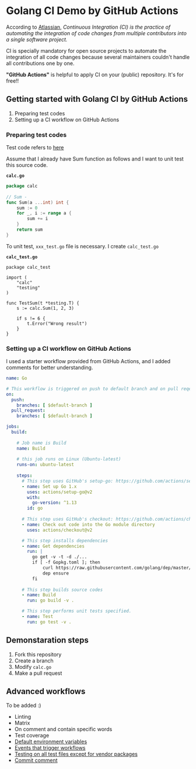 # Golang CI Demo by GitHub Actions

According to [Atlassian](https://www.atlassian.com/), *Continuous Integration (CI) is the practice of automating the integration of code changes from multiple contributors into a single software project.*

CI is specially mandatory for open source projects to automate the integration of all code changes because several maintainers couldn't handle all contributions one by one.

**"GitHub Actions"** is helpful to apply CI on your (public) repository. It's for free!!

## Getting started with Golang CI by GitHub Actions
1. Preparing test codes
2. Setting up a CI workflow on GitHub Actions

### Preparing test codes
Test code refers to [here](http://golang.site/go/article/115-Go-%EC%9C%A0%EB%8B%9B-%ED%85%8C%EC%8A%A4%ED%8A%B8)

Assume that I already have Sum function as follows and I want to unit test this source code.

**`calc.go`**
```go
package calc
 
// Sum -
func Sum(a ...int) int {
    sum := 0
    for _, i := range a {
        sum += i
    }
    return sum
}
```

To unit test, `xxx_test.go` file is necessary. I create `calc_test.go`

**`calc_test.go`**
```
package calc_test
 
import (
    "calc"
    "testing"
)
 
func TestSum(t *testing.T) {
    s := calc.Sum(1, 2, 3)
 
    if s != 6 {
        t.Error("Wrong result")
    }
}
```

### Setting up a CI workflow on GitHub Actions
I used a starter workflow provided from GitHub Actions, and I added comments for better understanding.
```yaml
name: Go

# This workflow is triggered on push to default branch and on pull reqeusts to default branch.
on:
  push:
    branches: [ $default-branch ]
  pull_request:
    branches: [ $default-branch ]

jobs:
  build:
  
    # Job name is Build
    name: Build
    
    # this job runs on Linux (Ubuntu-latest)
    runs-on: ubuntu-latest
    
    steps:
      # This step uses GitHub's setup-go: https://github.com/actions/setup-go
      - name: Set up Go 1.x
        uses: actions/setup-go@v2
        with:
          go-version: ^1.13
        id: go
        
      # This step uses GitHub's checkout: https://github.com/actions/checkout
      - name: Check out code into the Go module directory
        uses: actions/checkout@v2

      # This step installs dependencies
      - name: Get dependencies
        run: |
          go get -v -t -d ./...
          if [ -f Gopkg.toml ]; then
              curl https://raw.githubusercontent.com/golang/dep/master/install.sh | sh
              dep ensure
          fi
          
      # This step builds source codes
      - name: Build
        run: go build -v .

      # This step performs unit tests specified.
      - name: Test
        run: go test -v .
```

## Demonstaration steps
1. Fork this repository
2. Create a branch
3. Modify `calc.go`
4. Make a pull request

## Advanced workflows
To be added :)
- Linting
- Matrix
- On comment and contain specific words
- Test coverage
- [Default environment variables](https://docs.github.com/en/actions/configuring-and-managing-workflows/using-environment-variables)
- [Events that trigger workflows](https://docs.github.com/en/actions/reference/events-that-trigger-workflows)
- [Testing on all test files except for vendor packages](https://stackoverflow.com/questions/43507740/how-to-run-go-test-on-all-test-files-in-my-project-except-for-vendor-packages)
- [Commit comment](https://stackoverflow.com/questions/58468495/how-create-a-comment-on-commit-with-github-actions)
